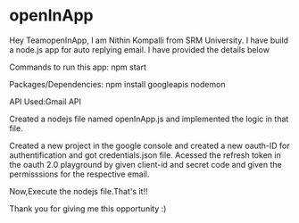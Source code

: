 # openInApp

Hey TeamopenInApp, I am Nithin Kompalli from SRM University. I have build a node.js app for auto replying email.
I have provided the details below

Commands to run this app:
npm start

Packages/Dependencies:
npm install googleapis nodemon

API Used:Gmail API

Created a nodejs file named openInApp.js and implemented the logic in that file.

Created a new project in the google console and created a new oauth-ID for authentification and got credentials.json file.
Acessed the refresh token in the oauth 2.0 playground by given client-id and secret code and given the permisssions for the respective email.

Now,Execute the nodejs file.That's it!!

Thank you for giving me this opportunity :) 

